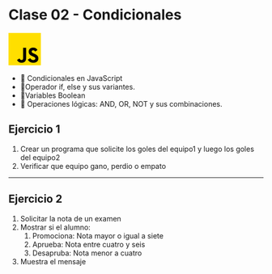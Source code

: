 # Clase 02 - Condicionales

![JS](js.png)

- 📌 Condicionales en JavaScript
- 📌Operador if, else y sus variantes. 
- 📌Variables Boolean
- 📌 Operaciones lógicas: AND, OR, NOT y sus combinaciones. 

## Ejercicio 1

1. Crear un programa que solicite los goles del equipo1 y luego los goles del equipo2
2. Verificar que equipo gano, perdio o empato 

---

## Ejercicio 2
1. Solicitar la nota de un examen
2. Mostrar si el alumno:
    1. Promociona:  Nota mayor o igual a siete
    2. Aprueba: Nota entre cuatro y seis
    3. Desapruba: Nota menor a cuatro
3. Muestra el mensaje

